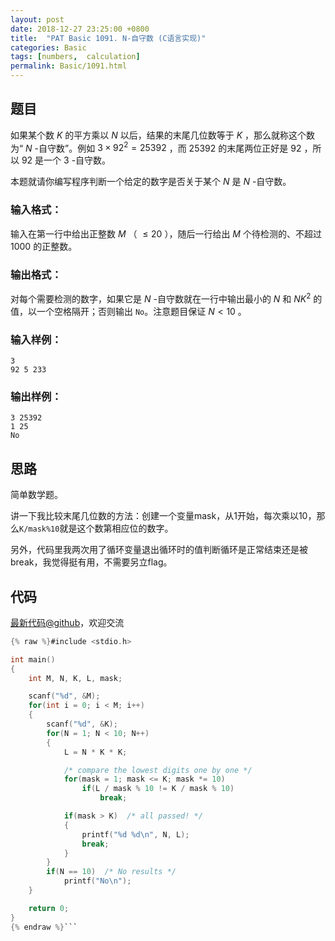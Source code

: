 ```yaml
---
layout: post
date: 2018-12-27 23:25:00 +0800
title:  "PAT Basic 1091. N-自守数 (C语言实现)"
categories: Basic
tags: [numbers,  calculation]
permalink: Basic/1091.html
---
```


## 题目

如果某个数 $K$ 的平方乘以 $N$ 以后，结果的末尾几位数等于 $K$ ，那么就称这个数为“ $N$ -自守数”。例如 $3\times 92^2 =
25 392$ ，而 $25 392$ 的末尾两位正好是 $92$ ，所以 $92$ 是一个 $3$ -自守数。

本题就请你编写程序判断一个给定的数字是否关于某个 $N$ 是 $N$ -自守数。

### 输入格式：

输入在第一行中给出正整数 $M$ （ $\le 20$ ），随后一行给出 $M$ 个待检测的、不超过 1000 的正整数。

### 输出格式：

对每个需要检测的数字，如果它是 $N$ -自守数就在一行中输出最小的 $N$ 和 $NK^2$ 的值，以一个空格隔开；否则输出 `No`。注意题目保证 $N
< 10$ 。

### 输入样例：

    
    
    3
    92 5 233
    

### 输出样例：

    
    
    3 25392
    1 25
    No
    



## 思路


简单数学题。

讲一下我比较末尾几位数的方法：创建一个变量mask，从1开始，每次乘以10，那么`K/mask%10`就是这个数第相应位的数字。

另外，代码里我两次用了循环变量退出循环时的值判断循环是正常结束还是被break，我觉得挺有用，不需要另立flag。

## 代码

[最新代码@github](https://github.com/OliverLew/PAT/blob/master/PATBasic/1091.c)，欢迎交流
```c
{% raw %}#include <stdio.h>

int main()
{
    int M, N, K, L, mask;

    scanf("%d", &M);
    for(int i = 0; i < M; i++)
    {
        scanf("%d", &K);
        for(N = 1; N < 10; N++)
        {
            L = N * K * K;

            /* compare the lowest digits one by one */
            for(mask = 1; mask <= K; mask *= 10)
                if(L / mask % 10 != K / mask % 10)
                    break;

            if(mask > K)  /* all passed! */
            {
                printf("%d %d\n", N, L);
                break;
            }
        }
        if(N == 10)  /* No results */
            printf("No\n");
    }

    return 0;
}
{% endraw %}```